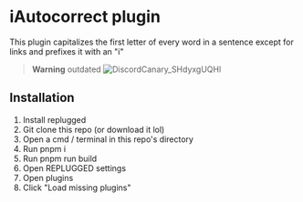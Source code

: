 # iAutocorrect plugin

This plugin capitalizes the first letter of every word in a sentence except for links and prefixes it with an "i"

> **Warning** outdated
![DiscordCanary_SHdyxgUQHl](https://user-images.githubusercontent.com/68181944/209027175-73263d77-b500-485c-9e5f-96397c1f20b7.gif)

## Installation
1. Install replugged
2. Git clone this repo (or download it lol)
3. Open a cmd / terminal in this repo's directory
4. Run pnpm i
5. Run pnpm run build
6. Open REPLUGGED settings
7. Open plugins
8. Click "Load missing plugins"
